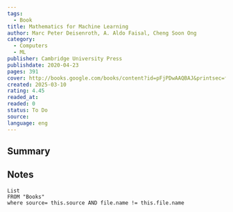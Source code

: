 ```yaml
---
tags:
  - Book
title: Mathematics for Machine Learning
author: Marc Peter Deisenroth, A. Aldo Faisal, Cheng Soon Ong
category:
  - Computers
  - ML
publisher: Cambridge University Press
publishdate: 2020-04-23
pages: 391
cover: http://books.google.com/books/content?id=pFjPDwAAQBAJ&printsec=frontcover&img=1&zoom=1&edge=curl&source=gbs_api
created: 2025-03-10
rating: 4.45
readed_at: 
readed: 0
status: To Do
source: 
language: eng
---
```

## Summary


## Notes
```dataview
List 
FROM "Books"
where source= this.source AND file.name != this.file.name
```